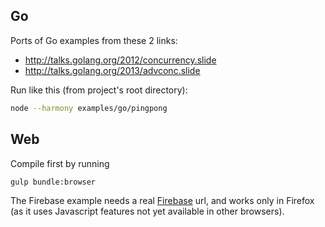 ## Go
Ports of Go examples from these 2 links:
- http://talks.golang.org/2012/concurrency.slide
- http://talks.golang.org/2013/advconc.slide

Run like this (from project's root directory):
```bash
node --harmony examples/go/pingpong
```

## Web
Compile first by running
```bash
gulp bundle:browser
```

The Firebase example needs a real [Firebase](https://www.firebase.com) url, and works only in Firefox (as it uses Javascript features not yet available in other browsers).
